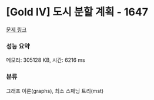 # [Gold IV] 도시 분할 계획 - 1647 

[문제 링크](https://www.acmicpc.net/problem/1647) 

### 성능 요약

메모리: 305128 KB, 시간: 6216 ms

### 분류

그래프 이론(graphs), 최소 스패닝 트리(mst)

